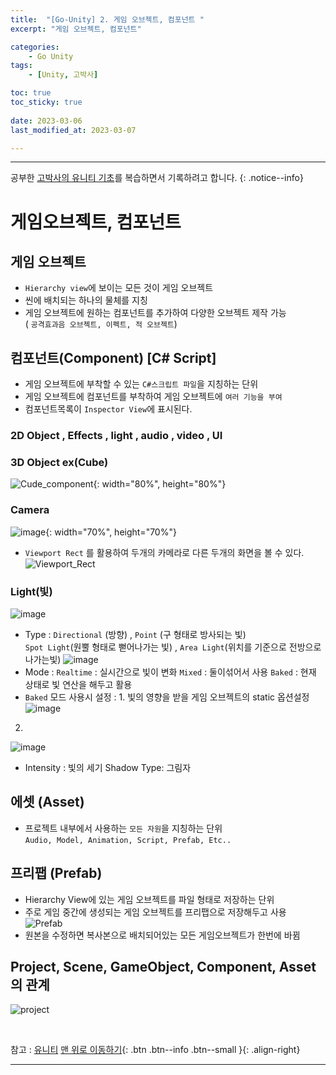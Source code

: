 ```yaml
---
title:  "[Go-Unity] 2. 게임 오브젝트, 컴포넌트 "
excerpt: "게임 오브젝트, 컴포넌트"

categories:
    - Go Unity
tags:
    - [Unity, 고박사]

toc: true
toc_sticky: true
 
date: 2023-03-06
last_modified_at: 2023-03-07

---
```

- - -


공부한 [고박사의 유니티 기초](https://www.inflearn.com/course/%EA%B3%A0%EB%B0%95%EC%82%AC-%EC%9C%A0%EB%8B%88%ED%8B%B0-%EA%B8%B0%EC%B4%88/dashboard)를 복습하면서 기록하려고 합니다. 
{: .notice--info}

# 게임오브젝트, 컴포넌트

##  게임 오브젝트
* `Hierarchy view`에 보이는 모든 것이 게임 오브젝트
* 씬에 배치되는 하나의 물체를 지칭
* 게임 오브젝트에 원하는 컴포넌트를 추가하여 다양한 오브젝트 제작 가능  
( `공격효과음 오브젝트, 이펙트, 적 오브젝트`)

##  컴포넌트(Component) [C# Script]
* 게임 오브젝트에 부착할 수 있는 `C#스크립트 파일`을 지칭하는 단위
* 게임 오브젝트에 컴포넌트를 부착하여 게임 오브젝트에 `여러 기능을 부여`
* 컴포넌트목록이 `Inspector View`에 표시된다.


### 2D Object , Effects , light , audio , video , UI
### 3D Object ex(Cube)
![Cude_component](https://user-images.githubusercontent.com/96651722/223387404-023da311-7660-4f28-9f7c-11c114d918c5.png){: width="80%", height="80%"}
### Camera 
![image](https://user-images.githubusercontent.com/96651722/223390628-7b6d2215-6712-45f2-8cf4-55e722ccae25.png){: width="70%", height="70%"}  

*   `Viewport Rect` 를 활용하여 두개의 카메라로 다른 두개의 화면을 볼 수 있다.  
![Viewport_Rect](https://user-images.githubusercontent.com/96651722/223391929-d585fa30-8320-41ed-98d0-63fd5c367d0a.png)

### Light(빛)
![image](https://user-images.githubusercontent.com/96651722/223392461-73a73e46-b609-41e7-a9c7-5eac13d2b44a.png)

*   Type : `Directional` (방향) , `Point` (구 형태로 방사되는 빛)  
`Spot Light`(원뿔 형태로 뻗어나가는 빛) , `Area Light`(위치를 기준으로 전방으로 나가는빛)
![image](https://user-images.githubusercontent.com/96651722/223393563-03c35d75-893b-433a-ba9b-98dde0824b57.png)
*   Mode : `Realtime` : 실시간으로 빛이 변화  `Mixed` : 둘이섞어서 사용  `Baked` : 현재 상태로 빛 연산을 해두고 활용
*   `Baked` 모드 사용시 설정 : 1. 빛의 영향을 받을 게임 오브젝트의 static 옵션설정  
![image](https://user-images.githubusercontent.com/96651722/223395015-f5629cdf-84e7-4b95-911a-5d086a405f8a.png)  
2.
![image](https://user-images.githubusercontent.com/96651722/223395111-a057f1d1-e59f-46db-b87b-b1266e9d9605.png)
*   Intensity : 빛의 세기   Shadow Type: 그림자




##  에셋 (Asset)
* 프로젝트 내부에서 사용하는 `모든 자원`을 지칭하는 단위  
`Audio, Model, Animation, Script, Prefab, Etc..`


##  프리팹 (Prefab)
* Hierarchy View에 있는 게임 오브젝트를 파일 형태로 저장하는 단위
* 주로 게임 중간에 생성되는 게임 오브젝트를 프리팹으로 저장해두고 사용
![Prefab](https://user-images.githubusercontent.com/96651722/223383272-e220b57f-a112-4cef-9b42-0927d3a42373.png)
*   원본을 수정하면 복사본으로 배치되어있는 모든 게임오브젝트가 한번에 바뀜


## Project, Scene, GameObject, Component, Asset의 관계

![project](https://user-images.githubusercontent.com/96651722/223398325-866fc6b0-39fe-4725-b4d1-6a4931c5ef90.jpg)


<br>

참고 : [유니티](https://docs.unity3d.com/kr/)
[맨 위로 이동하기](#){: .btn .btn--info .btn--small }{: .align-right}
<br>
- - -
